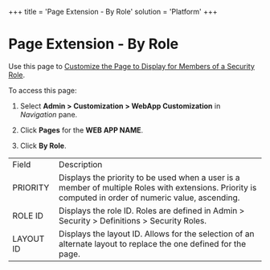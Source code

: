 +++
title = 'Page Extension - By Role'
solution = 'Platform'
+++

# Page Extension - By Role

<div class="use">

Use this page to [Customize the Page to Display for Members of a
Security
Role](../Use_Cases/Customize_Pg_Display_Members_Security_Role).

</div>

To access this page:

1.  Select **Admin \> Customization \> WebApp Customization** in
    *Navigation* pane.

2.  Click **Pages** for the **WEB APP NAME**.

3.  Click **By
Role**.

|           |                                                                                                                                                        |
| --------- | ------------------------------------------------------------------------------------------------------------------------------------------------------ |
| Field     | Description                                                                                                                                            |
| PRIORITY  | Displays the priority to be used when a user is a member of multiple Roles with extensions. Priority is computed in order of numeric value, ascending. |
| ROLE ID   | Displays the role ID. Roles are defined in Admin \> Security \> Definitions \> Security Roles.                                                         |
| LAYOUT ID | Displays the layout ID. Allows for the selection of an alternate layout to replace the one defined for the page.                                       |
